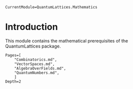 ```@meta
CurrentModule=QuantumLattices.Mathematics
```

# Introduction

This module contains the mathematical prerequisites of the QuantumLattices package.

```@contents
Pages=[
    "Combinatorics.md",
    "VectorSpaces.md",
    "AlgebraOverFields.md",
    "QuantumNumbers.md",
    ]
Depth=2
```
